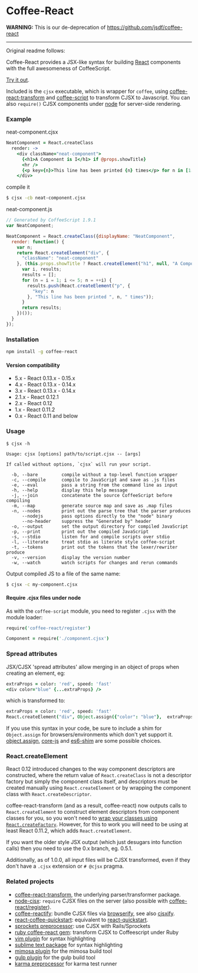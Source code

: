 # Coffee-React

**WARNING:** This is our de-deprecation of https://github.com/jsdf/coffee-react

---

Original readme follows:

Coffee-React provides a JSX-like syntax for building [React](http://facebook.github.io/react/) components with the full awesomeness of CoffeeScript.

[Try it out](https://jsdf.github.io/coffee-react-transform/).

Included is the `cjsx` executable, which is wrapper for `coffee`, using
[coffee-react-transform](https://github.com/jsdf/coffee-react-transform) and
[coffee-script](https://github.com/jashkenas/coffeescript) to transform CJSX to Javascript.
You can also `require()` CJSX components under [node](http://nodejs.org) for server-side rendering.

### Example

neat-component.cjsx
```coffee
NeatComponent = React.createClass
  render: ->
    <div className="neat-component">
      {<h1>A Component is I</h1> if @props.showTitle}
      <hr />
      {<p key={n}>This line has been printed {n} times</p> for n in [1..5]}
    </div>
```

compile it
```bash
$ cjsx -cb neat-component.cjsx
```

neat-component.js
```js
// Generated by CoffeeScript 1.9.1
var NeatComponent;

NeatComponent = React.createClass({displayName: "NeatComponent",
  render: function() {
    var n;
    return React.createElement("div", {
      "className": "neat-component"
    }, (this.props.showTitle ? React.createElement("h1", null, "A Component is I") : void 0), React.createElement("hr", null), (function() {
      var i, results;
      results = [];
      for (n = i = 1; i <= 5; n = ++i) {
        results.push(React.createElement("p", {
          "key": n
        }, "This line has been printed ", n, " times"));
      }
      return results;
    })());
  }
});
```

### Installation
```bash
npm install -g coffee-react
```

#### Version compatibility
- 5.x - React 0.13.x - 0.15.x
- 4.x - React 0.13.x - 0.14.x
- 3.x - React 0.13.x - 0.14.x
- 2.1.x - React 0.12.1
- 2.x - React 0.12
- 1.x - React 0.11.2
- 0.x - React 0.11 and below

### Usage

```
$ cjsx -h

Usage: cjsx [options] path/to/script.cjsx -- [args]

If called without options, `cjsx` will run your script.

  -b, --bare         compile without a top-level function wrapper
  -c, --compile      compile to JavaScript and save as .js files
  -e, --eval         pass a string from the command line as input
  -h, --help         display this help message
  -j, --join         concatenate the source CoffeeScript before compiling
  -m, --map          generate source map and save as .map files
  -n, --nodes        print out the parse tree that the parser produces
      --nodejs       pass options directly to the "node" binary
      --no-header    suppress the "Generated by" header
  -o, --output       set the output directory for compiled JavaScript
  -p, --print        print out the compiled JavaScript
  -s, --stdio        listen for and compile scripts over stdio
  -l, --literate     treat stdio as literate style coffee-script
  -t, --tokens       print out the tokens that the lexer/rewriter produce
  -v, --version      display the version number
  -w, --watch        watch scripts for changes and rerun commands

```

Output compiled JS to a file of the same name:
```bash
$ cjsx -c my-component.cjsx
```

#### Require .cjsx files under node
As with the `coffee-script` module, you need to register `.cjsx` with the module loader:
```coffee
require('coffee-react/register')

Component = require('./component.cjsx')

```

### Spread attributes
JSX/CJSX 'spread attributes' allow merging in an object of props when creating an element, eg:
```coffee
extraProps = color: 'red', speed: 'fast'
<div color="blue" {...extraProps} />
```
which is transformed to:
```coffee
extraProps = color: 'red', speed: 'fast'
React.createElement("div", Object.assign({"color": "blue"},  extraProps)
```

If you use this syntax in your code, be sure to include a shim for `Object.assign` for browsers/environments which don't yet support it. [object.assign](https://www.npmjs.org/package/object.assign), [core-js](https://github.com/zloirock/core-js) and 
[es6-shim](https://github.com/es-shims/es6-shim) are some possible choices.

### React.createElement

React 0.12 introduced changes to the way component descriptors are constructed, where the return value of `React.createClass` is not a descriptor factory but simply the component class itself, and descriptors must be created manually using `React.createElement` or by wrapping the component class with `React.createDescriptor`.

coffee-react-transform (and as a result, coffee-react) now outputs calls to `React.createElement` to construct element descriptors from component classes for you, so you won't need to [wrap your classes using `React.createFactory`](https://gist.github.com/sebmarkbage/ae327f2eda03bf165261). However, for this to work you will need to be using at least React 0.11.2, which adds `React.createElement`.

If you want the older style JSX output (which just desugars into function calls) then you need to use the 0.x branch, eg. 0.5.1.

Additionally, as of 1.0.0, all input files will be CJSX transformed, even if they don't have a `.cjsx` extension or `# @cjsx` pragma.

### Related projects
- [coffee-react-transform](https://github.com/jsdf/coffee-react-transform), the underlying parser/transformer package.
- [node-cjsx](https://github.com/SimonDegraeve/node-cjsx): `require` CJSX files on the server (also possible with [coffee-react/register](https://github.com/jsdf/coffee-react)).
- [coffee-reactify](https://github.com/jsdf/coffee-reactify): bundle CJSX files via [browserify](https://github.com/substack/node-browserify), see also [cjsxify](https://github.com/SimonDegraeve/cjsxify).  
- [react-coffee-quickstart](https://github.com/SimonDegraeve/react-coffee-quickstart): equivalent to [react-quickstart](https://github.com/andreypopp/react-quickstart).
- [sprockets preprocessor](https://github.com/jsdf/sprockets-coffee-react): use CJSX with Rails/Sprockets
- [ruby coffee-react gem](https://github.com/jsdf/ruby-coffee-react): transform CJSX to Coffeescript under Ruby
- [vim plugin](https://github.com/mtscout6/vim-cjsx) for syntax highlighting
- [sublime text package](https://github.com/Guidebook/sublime-cjsx) for syntax highlighting
- [mimosa plugin](https://github.com/mtscout6/mimosa-cjsx) for the mimosa build tool
- [gulp plugin](https://github.com/mtscout6/gulp-cjsx) for the gulp build tool
- [karma preprocessor](https://github.com/mtscout6/karma-cjsx-preprocessor) for karma test runner
